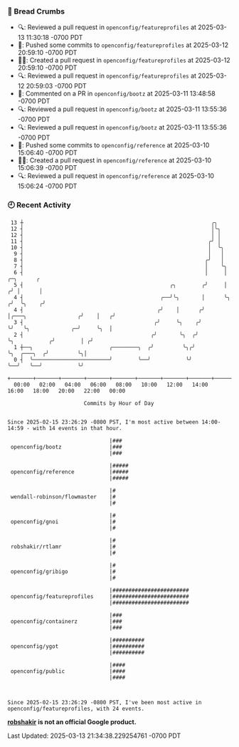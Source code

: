### 🍞 Bread Crumbs

 * 🔍: Reviewed a pull request in  `openconfig/featureprofiles` at 2025-03-13 11:30:18 -0700 PDT
 * 🚢: Pushed some commits to `openconfig/featureprofiles` at 2025-03-12 20:59:10 -0700 PDT
 * ✍🏼: Created a pull request in `openconfig/featureprofiles` at 2025-03-12 20:59:10 -0700 PDT
 * 🔍: Reviewed a pull request in  `openconfig/featureprofiles` at 2025-03-12 20:59:03 -0700 PDT
 * 💬: Commented on a PR in  `openconfig/bootz` at 2025-03-11 13:48:58 -0700 PDT
 * 🔍: Reviewed a pull request in  `openconfig/bootz` at 2025-03-11 13:55:36 -0700 PDT
 * 🔍: Reviewed a pull request in  `openconfig/bootz` at 2025-03-11 13:55:36 -0700 PDT
 * 🚢: Pushed some commits to `openconfig/reference` at 2025-03-10 15:06:40 -0700 PDT
 * ✍🏼: Created a pull request in `openconfig/reference` at 2025-03-10 15:06:39 -0700 PDT
 * 🔍: Reviewed a pull request in  `openconfig/reference` at 2025-03-10 15:06:24 -0700 PDT

### 🕘 Recent Activity
```
 13 ┼                                                           ╭╮
 12 ┤                                                           │╰╮
 12 ┤                                                           │ │
 11 ┤                                                          ╭╯ │
 10 ┤                                                          │  ╰╮
  9 ┤                                                          │   │
  8 ┤                                                         ╭╯   │
  7 ┤                                                         │    ╰╮
  6 ┤                                                         │     │                         ╭─╮      ╭
  5 ┤                                              ╭╮        ╭╯     │                        ╭╯ │      │
  4 ┤                                           ╭──╯╰╮       │      ╰╮                      ╭╯  ╰╮    ╭╯
  4 ┤                                          ╭╯    │      ╭╯       │╭───╮                ╭╯    │   ╭╯
  3 ┤                                         ╭╯     ╰╮    ╭╯        ╰╯   ╰╮             ╭─╯     ╰╮  │
  2 ┤                                        ╭╯       ╰╮  ╭╯               ╰╮           ╭╯        │ ╭╯
  1 ┼──╮                        ╭────────╮  ╭╯         ╰╮╭╯                 ╰╮  ╭───╮  ╭╯         ╰╮│
  0 ┤  ╰────────────────────────╯        ╰──╯           ╰╯                   ╰──╯   ╰──╯           ╰╯
    +───────+───────+───────+───────+───────+───────+───────+───────+───────+───────+───────+───────+────
  00:00   02:00   04:00   06:00   08:00   10:00   12:00   14:00   16:00   18:00   20:00   22:00   00:00   

						Commits by Hour of Day


Since 2025-02-15 23:26:29 -0800 PST, I'm most active between 14:00-14:59 - with 14 events in that hour.

```



```
                                |###
 openconfig/bootz               |###
                                |###

                                |#####
 openconfig/reference           |#####
                                |#####

                                |#
 wendall-robinson/flowmaster    |#
                                |#

                                |#
 openconfig/gnoi                |#
                                |#

                                |#
 robshakir/rtlamr               |#
                                |#

                                |#
 openconfig/gribigo             |#
                                |#

                                |########################
 openconfig/featureprofiles     |########################
                                |########################

                                |###
 openconfig/containerz          |###
                                |###

                                |##########
 openconfig/ygot                |##########
                                |##########

                                |####
 openconfig/public              |####
                                |####



Since 2025-02-15 23:26:29 -0800 PST, I've been most active in openconfig/featureprofiles, with 24 events.

```
**[robshakir](mailto:robjs@google.com) is not an official Google product.**  


Last Updated: 2025-03-13 21:34:38.229254761 -0700 PDT
